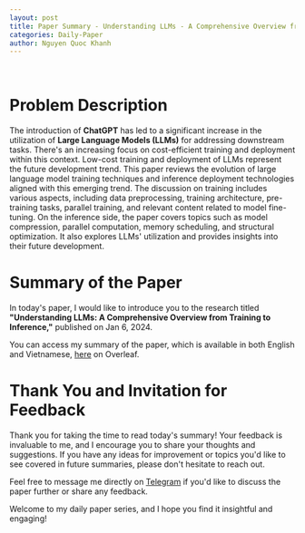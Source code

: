```yaml
---
layout: post
title: Paper Summary - Understanding LLMs - A Comprehensive Overview from Training to Inference
categories: Daily-Paper
author: Nguyen Quoc Khanh
---
```


<br>

# Problem Description

The introduction of **ChatGPT** has led to a significant increase in the utilization of **Large Language Models (LLMs)** for addressing downstream tasks. There's an increasing focus on cost-efficient training and deployment within this context. Low-cost training and deployment of LLMs represent the future development trend. This paper reviews the evolution of large language model training techniques and inference deployment technologies aligned with this emerging trend. The discussion on training includes various aspects, including data preprocessing, training architecture, pre-training tasks, parallel training, and relevant content related to model fine-tuning. On the inference side, the paper covers topics such as model compression, parallel computation, memory scheduling, and structural optimization. It also explores LLMs' utilization and provides insights into their future development.

# Summary of the Paper

In today's paper, I would like to introduce you to the research titled **"Understanding LLMs: A Comprehensive Overview from Training to Inference,"** published on Jan 6, 2024.

You can access my summary of the paper, which is available in both English and Vietnamese, [here](https://www.overleaf.com/read/ttqvhbbbbwzp#c92966) on Overleaf.

# Thank You and Invitation for Feedback


Thank you for taking the time to read today's summary! Your feedback is invaluable to me, and I encourage you to share your thoughts and suggestions. If you have any ideas for improvement or topics you'd like to see covered in future summaries, please don't hesitate to reach out.

Feel free to message me directly on [Telegram](https://t.me/khanh_nee) if you'd like to discuss the paper further or share any feedback.

Welcome to my daily paper series, and I hope you find it insightful and engaging!
